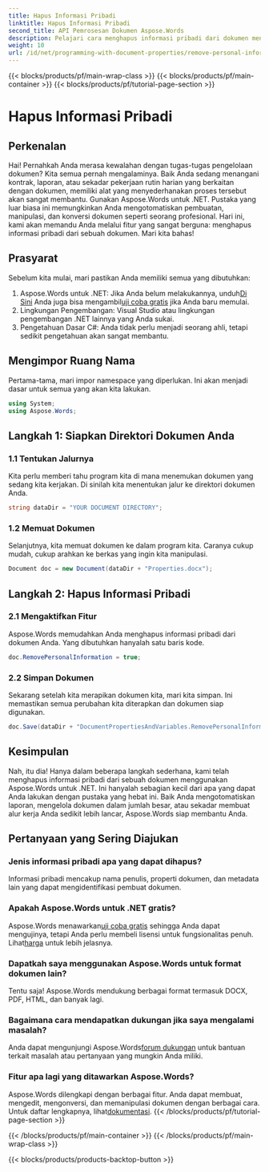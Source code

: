 ```yaml
---
title: Hapus Informasi Pribadi
linktitle: Hapus Informasi Pribadi
second_title: API Pemrosesan Dokumen Aspose.Words
description: Pelajari cara menghapus informasi pribadi dari dokumen menggunakan Aspose.Words untuk .NET dengan panduan langkah demi langkah ini. Sederhanakan pengelolaan dokumen.
weight: 10
url: /id/net/programming-with-document-properties/remove-personal-information/
---
```


{{< blocks/products/pf/main-wrap-class >}}
{{< blocks/products/pf/main-container >}}
{{< blocks/products/pf/tutorial-page-section >}}

# Hapus Informasi Pribadi

## Perkenalan

Hai! Pernahkah Anda merasa kewalahan dengan tugas-tugas pengelolaan dokumen? Kita semua pernah mengalaminya. Baik Anda sedang menangani kontrak, laporan, atau sekadar pekerjaan rutin harian yang berkaitan dengan dokumen, memiliki alat yang menyederhanakan proses tersebut akan sangat membantu. Gunakan Aspose.Words untuk .NET. Pustaka yang luar biasa ini memungkinkan Anda mengotomatiskan pembuatan, manipulasi, dan konversi dokumen seperti seorang profesional. Hari ini, kami akan memandu Anda melalui fitur yang sangat berguna: menghapus informasi pribadi dari sebuah dokumen. Mari kita bahas!

## Prasyarat

Sebelum kita mulai, mari pastikan Anda memiliki semua yang dibutuhkan:

1.  Aspose.Words untuk .NET: Jika Anda belum melakukannya, unduh[Di Sini](https://releases.aspose.com/words/net/) Anda juga bisa mengambil[uji coba gratis](https://releases.aspose.com/) jika Anda baru memulai.
2. Lingkungan Pengembangan: Visual Studio atau lingkungan pengembangan .NET lainnya yang Anda sukai.
3. Pengetahuan Dasar C#: Anda tidak perlu menjadi seorang ahli, tetapi sedikit pengetahuan akan sangat membantu.

## Mengimpor Ruang Nama

Pertama-tama, mari impor namespace yang diperlukan. Ini akan menjadi dasar untuk semua yang akan kita lakukan.

```csharp
using System;
using Aspose.Words;
```

## Langkah 1: Siapkan Direktori Dokumen Anda

### 1.1 Tentukan Jalurnya

Kita perlu memberi tahu program kita di mana menemukan dokumen yang sedang kita kerjakan. Di sinilah kita menentukan jalur ke direktori dokumen Anda.

```csharp
string dataDir = "YOUR DOCUMENT DIRECTORY";
```

### 1.2 Memuat Dokumen

Selanjutnya, kita memuat dokumen ke dalam program kita. Caranya cukup mudah, cukup arahkan ke berkas yang ingin kita manipulasi.

```csharp
Document doc = new Document(dataDir + "Properties.docx");
```

## Langkah 2: Hapus Informasi Pribadi

### 2.1 Mengaktifkan Fitur

Aspose.Words memudahkan Anda menghapus informasi pribadi dari dokumen Anda. Yang dibutuhkan hanyalah satu baris kode.

```csharp
doc.RemovePersonalInformation = true;
```

### 2.2 Simpan Dokumen

Sekarang setelah kita merapikan dokumen kita, mari kita simpan. Ini memastikan semua perubahan kita diterapkan dan dokumen siap digunakan.

```csharp
doc.Save(dataDir + "DocumentPropertiesAndVariables.RemovePersonalInformation.docx");
```

## Kesimpulan

Nah, itu dia! Hanya dalam beberapa langkah sederhana, kami telah menghapus informasi pribadi dari sebuah dokumen menggunakan Aspose.Words untuk .NET. Ini hanyalah sebagian kecil dari apa yang dapat Anda lakukan dengan pustaka yang hebat ini. Baik Anda mengotomatiskan laporan, mengelola dokumen dalam jumlah besar, atau sekadar membuat alur kerja Anda sedikit lebih lancar, Aspose.Words siap membantu Anda.

## Pertanyaan yang Sering Diajukan

### Jenis informasi pribadi apa yang dapat dihapus?

Informasi pribadi mencakup nama penulis, properti dokumen, dan metadata lain yang dapat mengidentifikasi pembuat dokumen.

### Apakah Aspose.Words untuk .NET gratis?

 Aspose.Words menawarkan[uji coba gratis](https://releases.aspose.com/) sehingga Anda dapat mengujinya, tetapi Anda perlu membeli lisensi untuk fungsionalitas penuh. Lihat[harga](https://purchase.aspose.com/buy) untuk lebih jelasnya.

### Dapatkah saya menggunakan Aspose.Words untuk format dokumen lain?

Tentu saja! Aspose.Words mendukung berbagai format termasuk DOCX, PDF, HTML, dan banyak lagi. 

### Bagaimana cara mendapatkan dukungan jika saya mengalami masalah?

 Anda dapat mengunjungi Aspose.Words[forum dukungan](https://forum.aspose.com/c/words/8) untuk bantuan terkait masalah atau pertanyaan yang mungkin Anda miliki.

### Fitur apa lagi yang ditawarkan Aspose.Words?

Aspose.Words dilengkapi dengan berbagai fitur. Anda dapat membuat, mengedit, mengonversi, dan memanipulasi dokumen dengan berbagai cara. Untuk daftar lengkapnya, lihat[dokumentasi](https://reference.aspose.com/words/net/).
{{< /blocks/products/pf/tutorial-page-section >}}

{{< /blocks/products/pf/main-container >}}
{{< /blocks/products/pf/main-wrap-class >}}

{{< blocks/products/products-backtop-button >}}
